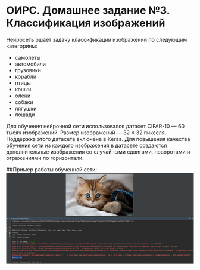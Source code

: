 # ОИРС. Домашнее задание №3. Классификация изображений
Нейросеть ршает задачу классификации изображений по следующим категориям: 
* самолеты
* автомобили
* грузовики
* корабли
* птицы
* кошки
* олени
* собаки
* лягушки
* лошади

Для обучения нейронной сети использовался датасет CIFAR-10 — 60 тысяч изображений.
Размер изображений — 32 × 32 пикселя.
Поддержка этого датасета включена в Keras.
Для повышения качества обучения сети из каждого изображения в датасете создаются дополнительные изображения 
со случайными сдвигами, поворотами и отражениями по горизонтали.

##Пример работы обученной сети:
![input image](example.png "Пример работы обученной сети")